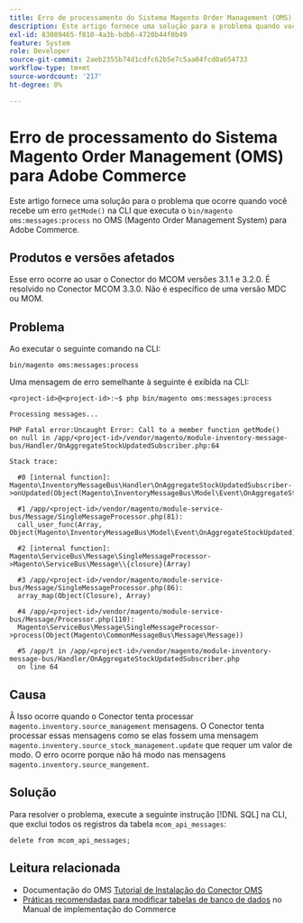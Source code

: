 ```yaml
---
title: Erro de processamento do Sistema Magento Order Management (OMS) para Adobe Commerce
description: Este artigo fornece uma solução para o problema quando você recebe um erro "getMode()" na CLI que executa "bin/magento oms:messages:process" no Sistema de Magento Order Management (OMS) do Adobe Commerce.
exl-id: 83089465-f810-4a3b-bdb6-4720b44f0b49
feature: System
role: Developer
source-git-commit: 2aeb2355b74d1cdfc62b5e7c5aa04fcd0a654733
workflow-type: tm+mt
source-wordcount: '217'
ht-degree: 0%

---
```


# Erro de processamento do Sistema Magento Order Management (OMS) para Adobe Commerce

Este artigo fornece uma solução para o problema que ocorre quando você recebe um erro `getMode()` na CLI que executa o `bin/magento oms:messages:process` no OMS (Magento Order Management System) para Adobe Commerce.

## Produtos e versões afetados

Esse erro ocorre ao usar o Conector do MCOM versões 3.1.1 e 3.2.0. É resolvido no Conector MCOM 3.3.0. Não é específico de uma versão MDC ou MOM.

## Problema

Ao executar o seguinte comando na CLI:

`bin/magento oms:messages:process`

Uma mensagem de erro semelhante à seguinte é exibida na CLI:

```
<project-id>@<project-id>:~$ php bin/magento oms:messages:process

Processing messages...

PHP Fatal error:Uncaught Error: Call to a member function getMode()
on null in /app/<project-id>/vendor/magento/module-inventory-message-bus/Handler/OnAggregateStockUpdatedSubscriber.php:64

Stack trace:

  #0 [internal function]: Magento\InventoryMessageBus\Handler\OnAggregateStockUpdatedSubscriber->onUpdated(Object(Magento\InventoryMessageBus\Model\Event\OnAggregateStockUpdated))

  #1 /app/<project-id>/vendor/magento/module-service-bus/Message/SingleMessageProcessor.php(81):
  call_user_func(Array, Object(Magento\InventoryMessageBus\Model\Event\OnAggregateStockUpdated))

  #2 [internal function]: Magento\ServiceBus\Message\SingleMessageProcessor->Magento\ServiceBus\Message\\{closure}(Array)

  #3 /app/<project-id>/vendor/magento/module-service-bus/Message/SingleMessageProcessor.php(86):
  array_map(Object(Closure), Array)

  #4 /app/<project-id>/vendor/magento/module-service-bus/Message/Processor.php(110):
  Magento\ServiceBus\Message\SingleMessageProcessor->process(Object(Magento\CommonMessageBus\Message\Message))

  #5 /app/t in /app/<project-id>/vendor/magento/module-inventory-message-bus/Handler/OnAggregateStockUpdatedSubscriber.php
  on line 64
```

## Causa

Â
Isso ocorre quando o Conector tenta processar `magento.inventory.source_management` mensagens. O Conector tenta processar essas mensagens como se elas fossem uma mensagem `magento.inventory.source_stock_management.update` que requer um valor de modo. O erro ocorre porque não há modo nas mensagens `magento.inventory.source_mangement`.

## Solução

Para resolver o problema, execute a seguinte instrução [!DNL SQL] na CLI, que exclui todos os registros da tabela `mcom_api_messages`:

`delete from mcom_api_messages;`

## Leitura relacionada

* Documentação do OMS [Tutorial de Instalação do Conector OMS](https://commerce-docs.github.io/oms-documentation-archive/integration/connector/setup-tutorial/)
* [Práticas recomendadas para modificar tabelas de banco de dados](https://experienceleague.adobe.com/en/docs/commerce-operations/implementation-playbook/best-practices/development/modifying-core-and-third-party-tables#why-adobe-recommends-avoiding-modifications) no Manual de implementação do Commerce
